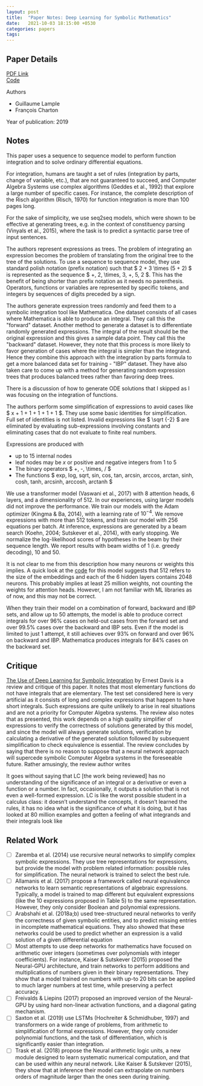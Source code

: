 ```yaml
---
layout: post
title:  "Paper Notes: Deep Learning for Symbolic Mathematics"
date:   2021-10-03 18:15:00 +0530
categories: papers
tags: 
---
```

## Paper Details
[PDF Link](https://arxiv.org/pdf/1912.01412.pdf)  
[Code](https://github.com/facebookresearch/SymbolicMathematics)

Authors
- Guillaume Lample
- François Charton

Year of publication: 2019

## Notes

This paper uses a sequence to sequence model to perform function integration and to solve ordinary differential equations.

>
For integration, humans are taught a set of rules (integration by parts, change of variable, etc.), that are not guaranteed to succeed, and Computer Algebra Systems use complex algorithms (Geddes et al., 1992) that explore a large number of specific cases. For instance, the complete description of the Risch algorithm (Risch, 1970) for function integration is more than 100 pages long.

>
For the sake of simplicity, we use seq2seq models, which were shown to be effective at generating trees, e.g. in the context of constituency parsing (Vinyals et al., 2015), where the task is to predict a syntactic parse tree of input sentences.

The authors represent expressions as trees. The problem of integrating an expression becomes the problem of translating from the original tree to the tree of the solutions. To use a sequence to sequence model, they use standard polish notation (prefix notation) such that $ 2 + 3 \times (5 + 2) $ is represented as the sequence $ +, 2, \times, 3, +, 5, 2 $. This has the benefit of being shorter than prefix notation as it needs no parenthesis. Operators, functions or variables are represented by specific tokens, and integers by sequences of digits preceded by a sign.

The authors generate expression trees randomly and feed them to a symbolic integration tool like Mathematica. One dataset consists of all cases where Mathematica is able to produce an integral. They call this the "forward" dataset. Another method to generate a dataset is to differentiate randomly generated expressions. The integral of the result should be the original expression and this gives a sample data point. They call this the "backward" dataset. However, they note that this process is more likely to favor generation of cases where the integral is simpler than the integrand. Hence they combine this approach with the integration by parts formula to get a more balanced data set for training - "IBP" dataset. They have also taken care to come up with a method for generating random expression trees that produces balanced trees rather than favoring deep trees.

There is a discussion of how to generate ODE solutions that I skipped as I was focusing on the integration of functions.

The authors perform some simplification of expressions to avoid cases like $ x + 1 + 1 + 1 + 1 + 1 $. They use some basic identities for simplification. Full set of identities is not listed. Invalid expressions like $ \sqrt {-2} $ are eliminated by evaluating sub-expressions involving constants and eliminating cases that do not evaluate to finite real numbers.

Expressions are produced with
- up to 15 internal nodes
- leaf nodes may be $x$ or positive and negative integers from 1 to 5
- The binary operators $ +, -, \times, / $
- The functions $ exp, log, sqrt, sin, cos, tan, arcsin, arccos, arctan, sinh, cosh, tanh, arcsinh, arccosh, arctanh $

>
We use a transformer model (Vaswani et al., 2017) with 8 attention heads, 6 layers, and a dimensionality of 512. In our experiences, using larger models did not improve the performance. We train our models with the Adam optimizer (Kingma & Ba, 2014), with a learning rate of $10^{−4}$. We remove expressions with more than 512 tokens, and train our model with 256 equations per batch. At inference, expressions are generated by a beam search (Koehn, 2004; Sutskever et al., 2014), with early stopping. We normalize the log-likelihood scores of hypotheses in the beam by their sequence length. We report results with beam widths of 1 (i.e. greedy decoding), 10 and 50.

It is not clear to me from this description how many neurons or weights this implies. A quick look at the [code](https://github.com/facebookresearch/SymbolicMathematics) for this model suggests that 512 refers to the size of the embeddings and each of the 6 hidden layers contains 2048 neurons. This probably implies at least 25 million weights, not counting the weights for attention heads. However, I am not familiar with ML libraries as of now, and this may not be correct.

When they train their model on a combination of forward, backward and IBP sets, and allow up to 50 attempts, the model is able to produce correct integrals for over 96% cases on held-out cases from the forward set and over 99.5% cases over the backward and IBP sets. Even if the model is limited to just 1 attempt, it still achieves over 93% on forward and over 96% on backward and IBP. Mathematica produces integrals for 84% cases on the backward set.

## Critique

[The Use of Deep Learning for Symbolic Integration](https://arxiv.org/pdf/1912.05752) by Ernest Davis is a review and critique of this paper. It notes that most elementary functions do not have integrals that are elementary. The test set considered here is very artificial as it consists of long and complex expressions that happen to have short integrals. Such expressions are quite unlikely to arise in real situations and are not a priority for Computer Algebra systems. The review also notes that as presented, this work depends on a high quality simplifier of expressions to verify the correctness of solutions generated by this model, and since the model will always generate solutions, verification by calculating a derivative of the generated solution followed by subsequent simplification to check equivalence is essential. The review concludes by saying that there is no reason to suppose that a neural network approach will supercede symbolic Computer Algebra systems in the foreseeable future. Rather amusingly, the review author writes 

> 
It goes without saying that LC [the work being reviewed] has no understanding of the significance of an integral or a derivative or even a function or a number. In fact, occasionally, it outputs a solution that is not even a well-formed expression. LC is like the worst possible student in a calculus class: it doesn’t understand the concepts, it doesn’t learned the rules, it has no idea what is the significance of what it is doing, but it has looked at 80 million examples and gotten a feeling of what integrands and their integrals look like

## Related Work

- [ ] Zaremba et al. (2014) use recursive neural networks to simplify complex symbolic expressions. They use tree representations for expressions, but provide the model with problem related information: possible rules for simplification. The neural network is trained to select the best rule.
- [ ] Allamanis et al. (2017) propose a framework called neural equivalence networks to learn semantic representations of algebraic expressions. Typically, a model is trained to map different but equivalent expressions (like the 10 expressions proposed in Table 5) to the same representation. However, they only consider Boolean and polynomial expressions.
- [ ] Arabshahi et al. (2018a;b) used tree-structured neural networks to verify the correctness of given symbolic entities, and to predict missing entries in incomplete mathematical equations. They also showed that these networks could be used to predict whether an expression is a valid solution of a given differential equation
- [ ] Most attempts to use deep networks for mathematics have focused on arithmetic over integers (sometimes over polynomials with integer coefficients). For instance, Kaiser & Sutskever (2015) proposed the Neural-GPU architecture, and train networks to perform additions and multiplications of numbers given in their binary representations. They show that a model trained on numbers with up-to 20 bits can be applied to much larger numbers at test time, while preserving a perfect accuracy.
- [ ] Freivalds & Liepins (2017) proposed an improved version of the Neural-GPU by using hard non-linear activation functions, and a diagonal gating mechanism.
- [ ] Saxton et al. (2019) use LSTMs (Hochreiter & Schmidhuber, 1997) and transformers on a wide range of problems, from arithmetic to simplification of formal expressions. However, they only consider polynomial functions, and the task of differentiation, which is significantly easier than integration.
- [ ] Trask et al. (2018) propose the Neural arithmetic logic units, a new module designed to learn systematic numerical computation, and that can be used within any neural network. Like Kaiser & Sutskever (2015), they show that at inference their model can extrapolate on numbers orders of magnitude larger than the ones seen during training.
